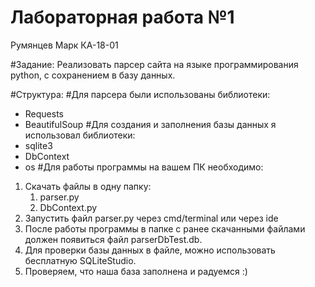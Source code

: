 # Лабораторная работа №1 
Румянцев Марк КА-18-01

#Задание:
Реализовать парсер сайта на языке программирования python, с сохранением в базу данных.

#Структура:
#Для парсера были использованы библиотеки:
   - Requests
   - BeautifulSoup
#Для создания и заполнения базы данных я использовал библиотеки:
   - sqlite3
   - DbContext
   - os
#Для работы программы на вашем ПК необходимо:
   1. Скачать файлы в одну папку:
      1. parser.py
      2. DbContext.py
   2. Запустить файл parser.py через cmd/terminal или через ide
   3. После работы программы в папке с ранее скачанными файлами должен появиться файл parserDbTest.db.
   4. Для проверки базы данных в файле, можно использовать бесплатную SQLiteStudio.
   5. Проверяем, что наша база заполнена и радуемся :)

